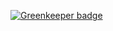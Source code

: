 

[![Greenkeeper badge](https://badges.greenkeeper.io/StefanDragas/coming-soon-website.svg)](https://greenkeeper.io/)